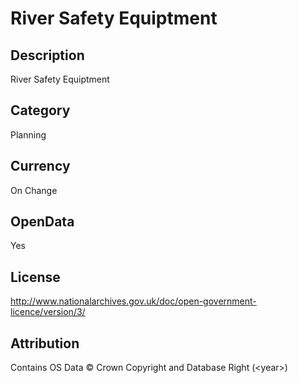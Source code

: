 # River Safety Equiptment

## Description
River Safety Equiptment

## Category
Planning

## Currency
On Change

## OpenData
Yes

## License
http://www.nationalarchives.gov.uk/doc/open-government-licence/version/3/

## Attribution
Contains OS Data &copy; Crown Copyright and Database Right (&lt;year&gt;)

